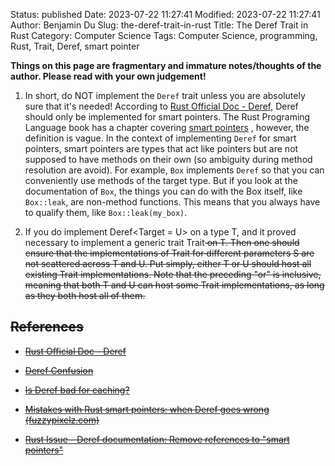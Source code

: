Status: published
Date: 2023-07-22 11:27:41
Modified: 2023-07-22 11:27:41
Author: Benjamin Du
Slug: the-deref-trait-in-rust
Title: The Deref Trait in Rust
Category: Computer Science
Tags: Computer Science, programming, Rust, Trait, Deref, smart pointer

**Things on this page are fragmentary and immature notes/thoughts of the author. Please read with your own judgement!**

1. In short, 
    do NOT implement the `Deref` trait unless you are absolutely sure that it's needed!
    According to [Rust Official Doc - Deref](https://doc.rust-lang.org/std/ops/trait.Deref.html),
    Deref should only be implemented for smart pointers.
    The Rust Programing Language book has a chapter covering 
    [smart pointers](https://doc.rust-lang.org/book/ch15-00-smart-pointers.html)
    ,
    however,
    the definition is vague.
    In the context of implementing `Deref` for smart pointers,
    smart pointers are types that act like pointers but are not supposed to have methods on their own
    (so ambiguity during method resolution are avoid).
    For example, 
    `Box` implements `Deref` so that you can conveniently use methods of the target type. 
    But if you look at the documentation of `Box`,
    the things you can do with the Box itself, 
    like `Box::leak`,
    are non-method functions. 
    This means that you always have to qualify them, 
    like `Box::leak(my_box)`.

2. If you do implement Deref<Target = U> on a type T, 
    and it proved necessary to implement a generic trait Trait<S> on T. 
    Then one should ensure that the implementations of Trait<S> for different parameters S are not scattered across T and U.
    Put simply, 
    either T or U should host all existing Trait<S> implementations. 
    Note that the preceding "or" is inclusive, meaning that both T and U can host some Trait<S> implementations, 
    as long as they both host all of them.

## References

- [Rust Official Doc - Deref](https://doc.rust-lang.org/std/ops/trait.Deref.html)

- [Deref Confusion](https://www.fuzzypixelz.com/blog/deref-confusion/)

- [Is Deref bad for caching?](https://www.reddit.com/r/rust/comments/vxfu8c/is_deref_bad_for_caching/)

- [Mistakes with Rust smart pointers: when Deref goes wrong (fuzzypixelz.com)](https://news.ycombinator.com/item?id=36662385)

- [Rust Issue - Deref documentation: Remove references to "smart pointers"](https://github.com/rust-lang/rust/issues/91004)

